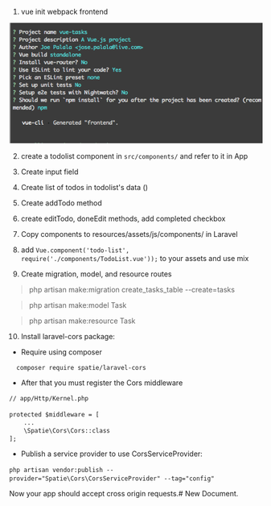 1. vue init webpack frontend

![vuecli prompts](vueinit.png)

2. create a todolist component in `src/components/` and refer to it in App

3. Create input field

4. Create list of todos in todolist's data ()  

5. Create addTodo method

6. create editTodo,  doneEdit methods,  add completed checkbox

7. Copy components to resources/assets/js/components/ in Laravel

8. add `Vue.component('todo-list', require('./components/TodoList.vue'));` to your assets and use mix

9. Create migration, model, and resource routes 


> php artisan make:migration create_tasks_table --create=tasks

> php artisan make:model Task

> php artisan make:resource Task


10. Install laravel-cors package:

  * Require using composer
  ```
    composer require spatie/laravel-cors
  ```


  * After that you must register the Cors middleware

  ```
  // app/Http/Kernel.php

  protected $middleware = [
      ...
      \Spatie\Cors\Cors::class
  ];
  ```

  * Publish a service provider to use CorsServiceProvider:

  `php artisan vendor:publish --provider="Spatie\Cors\CorsServiceProvider" --tag="config"`

Now your app should accept cross origin requests.# New Document. 
